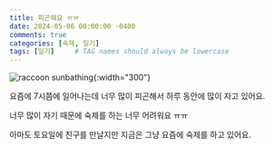 ```yaml
---
title: 피곤해요 ㅠㅠ
date: 2024-05-06 00:00:00 -0400
comments: true
categories: [숙제, 일기]
tags: [일기]     # TAG names should always be lowercase
---
```


![raccoon sunbathing](https://i.pinimg.com/originals/f6/94/37/f69437c0a6095e6247ce16adae312898.jpg){:width="300"}

요즘에 7시쯤에 일어나는데 너무 많이 피곤해서 하루 동안에 많이 자고 있어요. 

너무 많이 자기 때문에 숙제를 하는 너무 어려워요 ㅠㅠ

아마도 토요일에 친구를 만날지만 지금은 그냥 요즘에 숙제를 하고 있어요. 